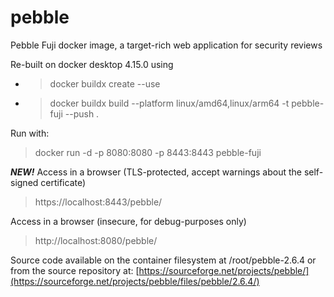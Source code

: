 # pebble
 Pebble Fuji docker image, a target-rich web application for security reviews

Re-built on docker desktop 4.15.0 using

* >docker buildx create --use
* >docker buildx build --platform linux/amd64,linux/arm64 -t pebble-fuji --push .

Run with:
>docker run -d -p 8080:8080 -p 8443:8443 pebble-fuji

***NEW!***
Access in a browser (TLS-protected, accept warnings about the self-signed certificate)
>https://localhost:8443/pebble/

Access in a browser (insecure, for debug-purposes only)
>http://localhost:8080/pebble/

Source code available on the container filesystem at
/root/pebble-2.6.4
or from the source repository at:
[https://sourceforge.net/projects/pebble/](https://sourceforge.net/projects/pebble/files/pebble/2.6.4/)
